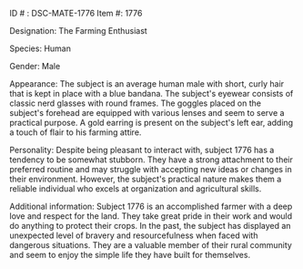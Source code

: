 ID # : DSC-MATE-1776
Item #: 1776

Designation: The Farming Enthusiast

Species: Human

Gender: Male

Appearance: The subject is an average human male with short, curly hair that is kept in place with a blue bandana. The subject's eyewear consists of classic nerd glasses with round frames. The goggles placed on the subject's forehead are equipped with various lenses and seem to serve a practical purpose. A gold earring is present on the subject's left ear, adding a touch of flair to his farming attire.

Personality: Despite being pleasant to interact with, subject 1776 has a tendency to be somewhat stubborn. They have a strong attachment to their preferred routine and may struggle with accepting new ideas or changes in their environment. However, the subject's practical nature makes them a reliable individual who excels at organization and agricultural skills.

Additional information: Subject 1776 is an accomplished farmer with a deep love and respect for the land. They take great pride in their work and would do anything to protect their crops. In the past, the subject has displayed an unexpected level of bravery and resourcefulness when faced with dangerous situations. They are a valuable member of their rural community and seem to enjoy the simple life they have built for themselves.